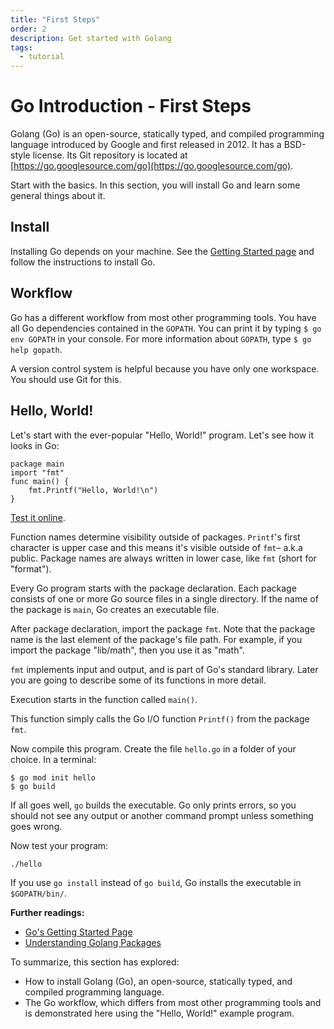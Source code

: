 ```yaml
---
title: "First Steps"
order: 2
description: Get started with Golang
tags: 
  - tutorial
---
```


# Go Introduction - First Steps

Golang (Go) is an open-source, statically typed, and compiled programming language introduced by Google and first released in 2012. It has a BSD-style license. Its Git repository is located at [https://go.googlesource.com/go](https://go.googlesource.com/go).

Start with the basics. In this section, you will install Go and learn some general things about it.

## Install

Installing Go depends on your machine. See the [Getting Started page](https://golang.org/doc/install) and follow the instructions to install Go.

## Workflow

Go has a different workflow from most other programming tools. You have all Go dependencies contained in the `GOPATH`. You can print it by typing `$ go env GOPATH` in your console. For more information about `GOPATH`, type `$ go help gopath`.

A version control system is helpful because you have only one workspace. You should use Git for this.

## Hello, World!

Let's start with the ever-popular "Hello, World!" program. Let's see how it looks in Go:

```golang
package main
import "fmt"
func main() {
    fmt.Printf("Hello, World!\n")
}
```

<HighlightBox type="tip">

[Test it online](https://go.dev/play/p/1u5bSZlh80h).

</HighlightBox>

<HighlightBox type="info">

Function names determine visibility outside of packages. `Printf`'s first character is upper case and this means it's visible outside of `fmt`– a.k.a public. Package names are always written in lower case, like `fmt` (short for "format").

</HighlightBox>

Every Go program starts with the package declaration. Each package consists of one or more Go source files in a single directory. If the name of the package is `main`, Go creates an executable file.

After package declaration, import the package `fmt`. Note that the package name is the last element of the package's file path. For example, if you import the package "lib/math", then you use it as "math".

`fmt` implements input and output, and is part of Go's standard library. Later you are going to describe some of its functions in more detail.

Execution starts in the function called `main()`.

This function simply calls the Go I/O function `Printf()` from the package `fmt`.

Now compile this program. Create the file `hello.go` in a folder of your choice. In a terminal:

```
$ go mod init hello
$ go build
```

If all goes well, `go` builds the executable. Go only prints errors, so you should not see any output or another command prompt unless something goes wrong.

Now test your program:

```
./hello
```

<HighlightBox type="tip">

If you use `go install` instead of `go build`, Go installs the executable in `$GOPATH/bin/`.

</HighlightBox>

<HighlightBox type="reading">

**Further readings:**

* [Go's Getting Started Page](https://golang.org/doc/install)
* [Understanding Golang Packages](https://thenewstack.io/understanding-golang-packages/)

</HighlightBox>

<HighlightBox type="synopsis">

To summarize, this section has explored:

* How to install Golang (Go), an open-source, statically typed, and compiled programming language.
* The Go workflow, which differs from most other programming tools and is demonstrated here using the "Hello, World!" example program.

</HighlightBox>

<!--## Next up

In the [next section](./2-basics.md), you can take a look at further Golang foundations and discover basic types, string formatting, functions, and methods.-->
